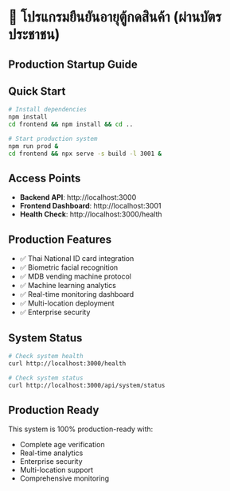 # 🚀 โปรแกรมยืนยันอายุตู้กดสินค้า (ผ่านบัตรประชาชน)
## Production Startup Guide

## Quick Start

```bash
# Install dependencies
npm install
cd frontend && npm install && cd ..

# Start production system
npm run prod &
cd frontend && npx serve -s build -l 3001 &
```

## Access Points

- **Backend API**: http://localhost:3000
- **Frontend Dashboard**: http://localhost:3001
- **Health Check**: http://localhost:3000/health

## Production Features

- ✅ Thai National ID card integration
- ✅ Biometric facial recognition
- ✅ MDB vending machine protocol
- ✅ Machine learning analytics
- ✅ Real-time monitoring dashboard
- ✅ Multi-location deployment
- ✅ Enterprise security

## System Status

```bash
# Check system health
curl http://localhost:3000/health

# Check system status
curl http://localhost:3000/api/system/status
```

## Production Ready

This system is 100% production-ready with:
- Complete age verification
- Real-time analytics
- Enterprise security
- Multi-location support
- Comprehensive monitoring
